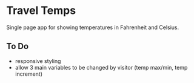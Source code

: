 # Travel Temps
Single page app for showing temperatures in Fahrenheit and Celsius.

## To Do

- responsive styling
- allow 3 main variables to be changed by visitor (temp max/min, temp increment)

